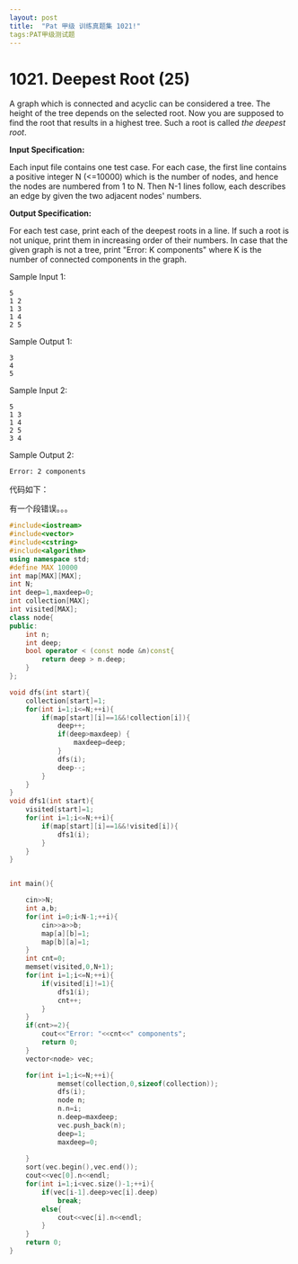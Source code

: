 ```yaml
---
layout: post
title:  "Pat 甲级 训练真题集 1021!"
tags:PAT甲级测试题
---
```

# 1021. Deepest Root (25)

A graph which is connected and acyclic can be considered a tree.  The height of the tree depends on the selected root.  Now you are supposed to find the root that results in a highest tree.  Such a root is called *the deepest root*.

**Input Specification:**

Each input file contains one test case.  For each case, the first line contains a positive integer N (<=10000) which is the number of nodes, and hence the nodes are numbered from 1 to N.  Then N-1 lines follow, each describes an edge by given the two adjacent nodes' numbers.

**Output Specification:**

For each test case, print each of the deepest roots in a line.  If such a root is not unique, print them in increasing order of their numbers.  In case that the given graph is not a tree, print "Error: K components" where K is the number of connected components in the graph.

Sample Input 1:

```
5
1 2
1 3
1 4
2 5

```

Sample Output 1:

```
3
4
5

```

Sample Input 2:

```
5
1 3
1 4
2 5
3 4

```

Sample Output 2:

```
Error: 2 components
```

代码如下：

有一个段错误。。。

```c++
#include<iostream>
#include<vector>
#include<cstring>
#include<algorithm>
using namespace std;
#define MAX 10000
int map[MAX][MAX];
int N;
int deep=1,maxdeep=0;
int collection[MAX];
int visited[MAX];
class node{
public:
	int n;
	int deep;
	bool operator < (const node &n)const{
		return deep > n.deep;
	}
};

void dfs(int start){
	collection[start]=1;
	for(int i=1;i<=N;++i){
		if(map[start][i]==1&&!collection[i]){
			deep++;
			if(deep>maxdeep) {
				maxdeep=deep;
			}
			dfs(i);
			deep--;
		}
	}
}
void dfs1(int start){
	visited[start]=1;
	for(int i=1;i<=N;++i){
		if(map[start][i]==1&&!visited[i]){
			dfs1(i);
		}
	}
}


int main(){

	cin>>N;
	int a,b;
	for(int i=0;i<N-1;++i){
		cin>>a>>b;
		map[a][b]=1;
		map[b][a]=1;
	}
	int cnt=0;
	memset(visited,0,N+1);
	for(int i=1;i<=N;++i){
		if(visited[i]!=1){
			dfs1(i);
			cnt++;
		}
	}
	if(cnt>=2){
		cout<<"Error: "<<cnt<<" components";
		return 0;
	}
	vector<node> vec;

	for(int i=1;i<=N;++i){
			memset(collection,0,sizeof(collection));
			dfs(i);
			node n;
			n.n=i;
			n.deep=maxdeep;		
			vec.push_back(n);
			deep=1;
			maxdeep=0;	
		
	}
	sort(vec.begin(),vec.end());
	cout<<vec[0].n<<endl;
	for(int i=1;i<vec.size()-1;++i){
		if(vec[i-1].deep>vec[i].deep)
			break;
		else{
			cout<<vec[i].n<<endl;
		}
	}
	return 0;
}
```

